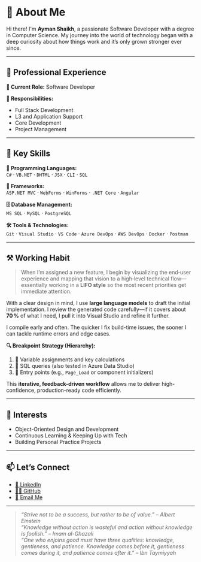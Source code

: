 # 👋 About Me

Hi there! I'm **Ayman Shaikh**, a passionate Software Developer with a degree in Computer Science. My journey into the world of technology began with a deep curiosity about how things work and it’s only grown stronger ever since.

---

## 🌟 Professional Experience

**💼 Current Role:** Software Developer

**🎯 Responsibilities:**
- Full Stack Development  
- L3 and Application Support  
- Core Development  
- Project Management  

---

## 🔑 Key Skills

**🧠 Programming Languages:**  
`C#` · `VB.NET` · `DHTML` · `JSX` · `CLI` · `SQL`

**🧱 Frameworks:**  
`ASP.NET MVC` · `WebForms` · `WinForms` · `.NET Core` · `Angular`

**🗄️ Database Management:**  
`MS SQL` · `MySQL` · `PostgreSQL`

**🛠️ Tools & Technologies:**  
`Git` · `Visual Studio` · `VS Code` · `Azure DevOps` · `AWS DevOps` · `Docker` · `Postman`

---

## ⚒️ Working Habit

> When I’m assigned a new feature, I begin by visualizing the end‑user experience and mapping that vision to a high‑level technical flow—essentially working in a **LIFO style** so the most recent priorities get immediate attention.

With a clear design in mind, I use **large language models** to draft the initial implementation. I review the generated code carefully—if it covers about **70 %** of what I need, I pull it into Visual Studio and refine it further.

I compile early and often. The quicker I fix build-time issues, the sooner I can tackle runtime errors and edge cases.

**🔍 Breakpoint Strategy (Hierarchy):**
1. 🔢 Variable assignments and key calculations  
2. 🧮 SQL queries (also tested in Azure Data Studio)  
3. 🔄 Entry points (e.g., `Page_Load` or component initializers)

This **iterative, feedback-driven workflow** allows me to deliver high-confidence, production-ready code efficiently.

---

## 🎯 Interests

- Object-Oriented Design and Development  
- Continuous Learning & Keeping Up with Tech  
- Building Personal Practice Projects

---

## 📫 Let’s Connect

- [💼 LinkedIn](https://www.linkedin.com/in/ayman-riyaz-shaikh)  
- [👨‍💻 GitHub](https://github.com/zebwoy)  
- [📧 Email Me](mailto:imanriyaj@gmail.com)

---

> _“Strive not to be a success, but rather to be of value.” – Albert Einstein_ <br>
> _“Knowledge without action is wasteful and action without knowledge is foolish.” – Imam al-Ghazali_ <br>
> _“One who enjoins good must have three qualities: knowledge, gentleness, and patience.
Knowledge comes before it, gentleness comes during it, and patience comes after it.” – Ibn Taymiyyah_
